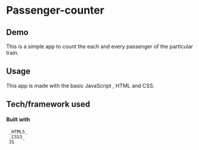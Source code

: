 # Passenger-counter
## Demo
This is a simple app to count the each and every passenger of the particular train. 

 ## Usage
 This app is made with the basic JavaScript , HTML and CSS.
 
  ## Tech/framework used
  #### Built with
   ```
    _HTML5_
    _CSS3_
    JS
   ```

